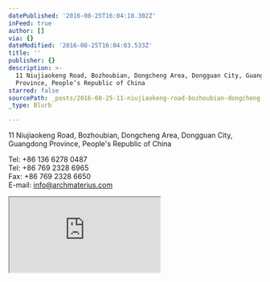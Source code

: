 ```yaml
---
datePublished: '2016-08-25T16:04:18.302Z'
inFeed: true
author: []
via: {}
dateModified: '2016-08-25T16:04:03.533Z'
title: ''
publisher: {}
description: >-
  11 Niujiaokeng Road, Bozhoubian, Dongcheng Area, Dongguan City, Guangdong
  Province, People’s Republic of China 
starred: false
sourcePath: _posts/2016-08-25-11-niujiaokeng-road-bozhoubian-dongcheng-area-dongguan-ci.md
_type: Blurb

---
```

11 Niujiaokeng Road, Bozhoubian, Dongcheng Area, Dongguan City, Guangdong Province, People's Republic of China 

Tel: +86 136 6278 0487   
Tel: +86 769 2328 6965   
Fax: +86 769 2328 6650   
E-mail: info@archmaterius.com 

<iframe src="https://the-grid.github.io/ed-location/?latitude=23.0475&amp;longitude=113.7493&amp;zoom=9&amp;address=Dongguan%2C%20Guangdong%2C%20China" style=""></iframe>